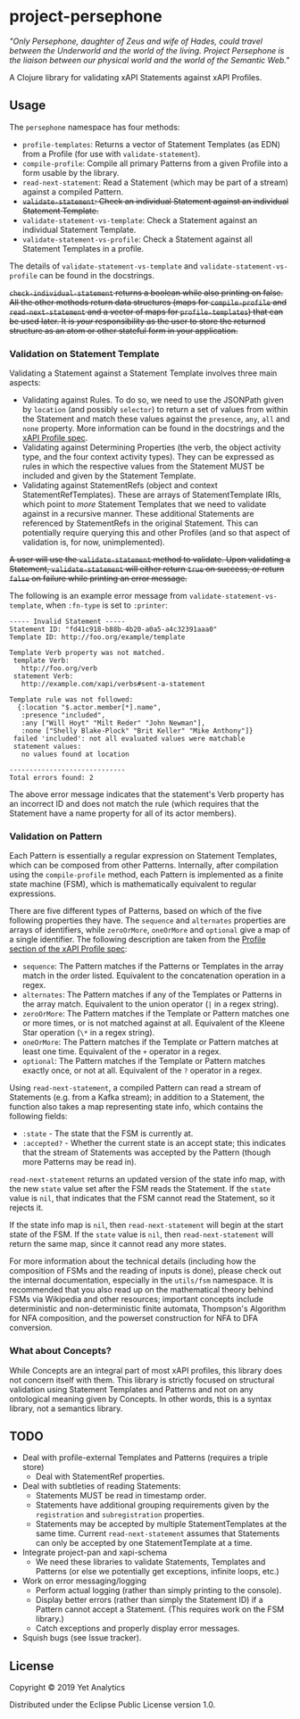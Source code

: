 # project-persephone

_"Only Persephone, daughter of Zeus and wife of Hades, could travel
between the Underworld and the world of the living. Project Persephone
is the liaison between our physical world and the world of the Semantic
Web."_

A Clojure library for validating xAPI Statements against xAPI Profiles. 

## Usage 

The `persephone` namespace has four methods:
- `profile-templates`: Returns a vector of Statement Templates (as EDN) from
a Profile (for use with `validate-statement`).
- `compile-profile`: Compile all primary Patterns from a given Profile into
  a form usable by the library.
- `read-next-statement`: Read a Statement (which may be part of a stream)
  against a compiled Pattern.
- ~~`validate-statement`: Check an individual Statement against an
  individual Statement Template.~~
- `validate-statement-vs-template`: Check a Statement against an individual
  Statement Template.
- `validate-statement-vs-profile`: Check a Statement against all Statement
  Templates in a profile.

The details of `validate-statement-vs-template` and `validate-statement-vs-profile`
can be found in the docstrings.

~~`check-individual-statement` returns a boolean while also printing on false.
All the other methods return data structures (maps for `compile-profile` and `read-next-statement` and a vector of maps for
`profile-templates`) that can be used later. It is _your_ responsibility as the
user to store the returned structure as an atom or other stateful form in your
application.~~

### Validation on Statement Template

Validating a Statement against a Statement Template involves three main 
aspects:
- Validating against Rules. To do so, we need to use the JSONPath given by
`location` (and possibly `selector`) to return a set of values from within the
Statement and match these values against the `presence`, `any`, `all` and
`none` property. More information can be found in the docstrings and the
[xAPI Profile spec](https://github.com/adlnet/xapi-profiles/blob/master/xapi-profiles-structure.md#statment-templates).
- Validating against Determining Properties (the verb, the object activity type,
and the four context activity types). They can be expressed as rules in which
the respective values from the Statement MUST be included and given by the
Statement Template.
- Validating against StatementRefs (object and context StatementRefTemplates).
These are arrays of StatementTemplate IRIs, which point to _more_ Statement
Templates that we need to validate against in a recursive manner. These
additional Statements are referenced by StatementRefs in the original 
Statement. This can potentially require querying this and other Profiles
(and so that aspect of validation is, for now, unimplemented).

~~A user will use the `validate-statement` method to validate. Upon validating a 
Statement, `validate-statement` will either return `true` on success, or return 
`false` on failure while printing an error message.~~

The following is an example error message from `validate-statement-vs-template`,
when `:fn-type` is set to `:printer`:

```
----- Invalid Statement -----
Statement ID: "fd41c918-b88b-4b20-a0a5-a4c32391aaa0"
Template ID: http://foo.org/example/template

Template Verb property was not matched.
 template Verb:
   http://foo.org/verb
 statement Verb:
   http://example.com/xapi/verbs#sent-a-statement

Template rule was not followed:
  {:location "$.actor.member[*].name",
   :presence "included",
   :any ["Will Hoyt" "Milt Reder" "John Newman"],
   :none ["Shelly Blake-Plock" "Brit Keller" "Mike Anthony"]}
 failed 'included': not all evaluated values were matchable
 statement values:
   no values found at location

-----------------------------
Total errors found: 2
```

The above error message indicates that the statement's Verb property has an
incorrect ID and does not match the rule (which requires that the Statement
have a name property for all of its actor members).

### Validation on Pattern

Each Pattern is essentially a regular expression on Statement Templates, which
can be composed from other Patterns. Internally, after compilation using the
`compile-profile` method, each Pattern is implemented as a finite state
machine (FSM), which is mathematically equivalent to regular expressions.

There are five different types of Patterns, based on which of the five
following properties they have. The `sequence` and `alternates` properties are
arrays of identifiers, while `zeroOrMore`, `oneOrMore` and `optional` give
a map of a single identifier. The following description are taken from the
[Profile section of the xAPI Profile spec](https://github.com/adlnet/xapi-profiles/blob/master/xapi-profiles-structure.md#patterns):
- `sequence`: The Pattern matches if the Patterns or Templates in the array 
match in the order listed. Equivalent to the concatenation operation in a regex.
- `alternates`: The Pattern matches if any of the Templates or Patterns in the
array match. Equivalent to the union operator (`|` in a regex string).
- `zeroOrMore`: The Pattern matches if the Template or Pattern matches one or
more times, or is not matched against at all. Equivalent of the Kleene Star
operation (`\*` in a regex string).
- `oneOrMore`: The Pattern matches if the Template or Pattern matches at least
one time. Equivalent of the `+` operator in a regex.
- `optional`: The Pattern matches if the Template or Pattern matches exactly
once, or not at all. Equivalent of the `?` operator in a regex.

Using `read-next-statement`, a compiled Pattern can read a stream of Statements
(e.g. from a Kafka stream); in addition to a Statement, the function also
takes a map representing state info, which contains the following fields:
- `:state` - The state that the FSM is currently at.
- `:accepted?` - Whether the current state is an accept state; this indicates
  that the stream of Statements was accepted by the Pattern (though more Patterns may be read in).

`read-next-statement` returns an updated version of the state info map, with the
new `state` value set after the FSM reads the Statement. If the `state` value is
`nil`, that indicates that the FSM cannot read the Statement, so it rejects it.

If the state info map is `nil`, then `read-next-statement` will begin at the
start state of the FSM. If the `state` value is `nil`, then `read-next-statement`
will return the same map, since it cannot read any more states.

For more information about the technical details (including how the composition
of FSMs and the reading of inputs is done), please check out the internal
documentation, especially in the `utils/fsm` namespace. It is recommended that
you also read up on the mathematical theory behind FSMs via Wikipedia and other
resources; important concepts include deterministic and non-deterministic finite
automata, Thompson's Algorithm for NFA composition, and the powerset construction
for NFA to DFA conversion.

### What about Concepts?

While Concepts are an integral part of most xAPI profiles, this library does
not concern itself with them. This library is strictly focused on structural
validation using Statement Templates and Patterns and not on any ontological
meaning given by Concepts. In other words, this is a syntax library, not a
semantics library.

## TODO

- Deal with profile-external Templates and Patterns (requires a triple store)
    - Deal with StatementRef properties.
- Deal with subtleties of reading Statements:
    - Statements MUST be read in timestamp order.
    - Statements have additional grouping requirements given by the
    `registration` and `subregistration` properties.
    - Statements may be accepted by multiple StatementTemplates at the same time.
      Current `read-next-statement` assumes that Statements can only be accepted by one StatementTemplate at a time.
- Integrate project-pan and xapi-schema
    - We need these libraries to validate Statements, Templates and Patterns
      (or else we potentially get exceptions, infinite loops, etc.)
- Work on error messaging/logging
    - Perform actual logging (rather than simply printing to the console).
    - Display better errors (rather than simply the Statement ID) if a Pattern
      cannot accept a Statement. (This requires work on the FSM library.)
    - Catch exceptions and properly display error messages.
- Squish bugs (see Issue tracker).

## License

Copyright © 2019 Yet Analytics

Distributed under the Eclipse Public License version 1.0.
